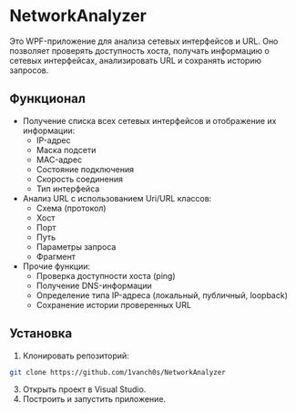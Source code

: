 # NetworkAnalyzer

Это WPF-приложение для анализа сетевых интерфейсов и URL. Оно позволяет проверять доступность хоста, получать информацию о сетевых интерфейсах, анализировать URL и сохранять историю запросов.

## Функционал

- Получение списка всех сетевых интерфейсов и отображение их информации:
  - IP-адрес
  - Маска подсети
  - MAC-адрес
  - Состояние подключения
  - Скорость соединения
  - Тип интерфейса
- Анализ URL с использованием Uri/URL классов:
  - Схема (протокол)
  - Хост
  - Порт
  - Путь
  - Параметры запроса
  - Фрагмент
- Прочие функции:
  - Проверка доступности хоста (ping)
  - Получение DNS-информации
  - Определение типа IP-адреса (локальный, публичный, loopback)
  - Сохранение истории проверенных URL

## Установка

1. Клонировать репозиторий:
```bash
git clone https://github.com/1vanch0s/NetworkAnalyzer
```
3. Открыть проект в Visual Studio.
4. Построить и запустить приложение.
